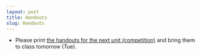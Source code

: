 ```yaml
---
layout: post
title: Handouts
slug: Handouts
---
```


* Please print [the handouts for the next unit (competition)](../../../materials/competition.handouts.pdf) and bring them to class tomorrow (Tue).
